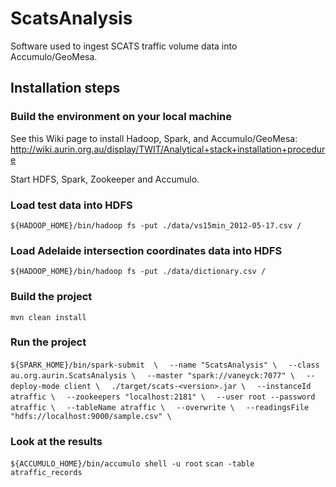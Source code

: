 # ScatsAnalysis
Software used to ingest SCATS traffic volume data into Accumulo/GeoMesa.

## Installation steps


### Build the environment on your local machine

See this Wiki page to install Hadoop, Spark, and Accumulo/GeoMesa:
http://wiki.aurin.org.au/display/TWIT/Analytical+stack+installation+procedure

Start HDFS, Spark, Zookeeper and Accumulo.


### Load test data into HDFS
  `${HADOOP_HOME}/bin/hadoop fs -put ./data/vs15min_2012-05-17.csv /`


### Load Adelaide intersection coordinates data into HDFS
  `${HADOOP_HOME}/bin/hadoop fs -put ./data/dictionary.csv /`


### Build the project

  `mvn clean install`


### Run the project

  `${SPARK_HOME}/bin/spark-submit  \`
  `  --name "ScatsAnalysis" \`
  `  --class au.org.aurin.ScatsAnalysis \`
  `  --master "spark://vaneyck:7077" \`
  `  --deploy-mode client \`
  `  ./target/scats-<version>.jar \`
  `  --instanceId atraffic \`
  `  --zookeepers "localhost:2181" \`
  `  --user root --password atraffic \`
  `  --tableName atraffic \`
  `  --overwrite \`
  `  --readingsFile "hdfs://localhost:9000/sample.csv" \`

### Look at the results

  `${ACCUMULO_HOME}/bin/accumulo shell -u root`
  `scan -table atraffic_records`

